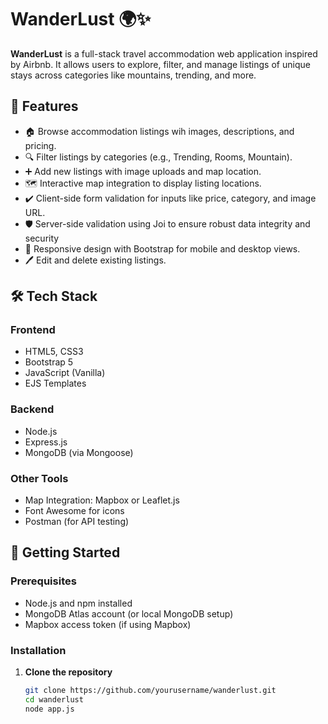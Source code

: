 # WanderLust 🌍✨

**WanderLust** is a full-stack travel accommodation web application inspired by Airbnb. It allows users to explore, filter, and manage listings of unique stays across categories like mountains, trending, and more.

## 🌟 Features

- 🏠 Browse accommodation listings wih images, descriptions, and pricing.
- 🔍 Filter listings by categories (e.g., Trending, Rooms, Mountain).
- ➕ Add new listings with image uploads and map location.
- 🗺️ Interactive map integration to display listing locations.
- ✔️ Client-side form validation for inputs like price, category, and image URL.
- 🛡️ Server-side validation using Joi to ensure robust data integrity and security
- 🎨 Responsive design with Bootstrap for mobile and desktop views.
- 🖊️ Edit and delete existing listings.

## 🛠️ Tech Stack

### Frontend
- HTML5, CSS3
- Bootstrap 5
- JavaScript (Vanilla)
- EJS Templates

### Backend
- Node.js
- Express.js
- MongoDB (via Mongoose)

### Other Tools
- Map Integration: Mapbox or Leaflet.js
- Font Awesome for icons
- Postman (for API testing)

## 🚀 Getting Started

### Prerequisites
- Node.js and npm installed
- MongoDB Atlas account (or local MongoDB setup)
- Mapbox access token (if using Mapbox)

### Installation

1. **Clone the repository**
   ```bash
   git clone https://github.com/yourusername/wanderlust.git
   cd wanderlust
   node app.js
